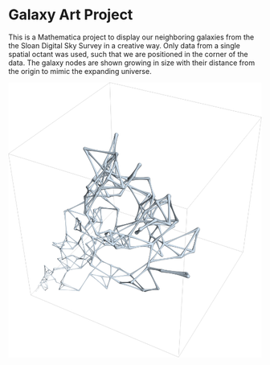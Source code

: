# Galaxy Art Project
This is a Mathematica project to display our neighboring galaxies from the the Sloan Digital Sky Survey in a creative way. Only data from a single spatial octant was used, such that we are positioned in the corner of the data. The galaxy nodes are shown growing in size with their distance from the origin to mimic the expanding universe.

![Galaxy Graph Render](render.png)
